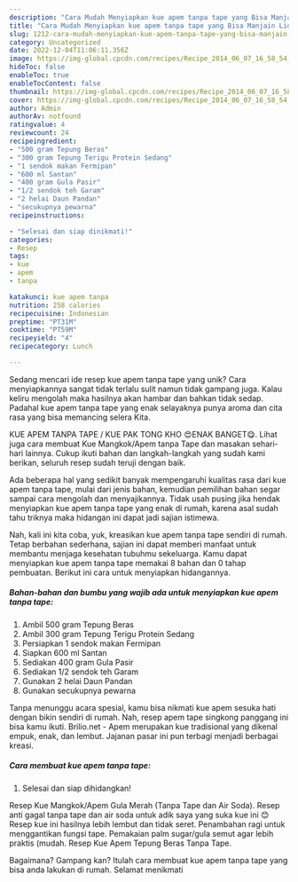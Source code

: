 ```yaml
---
description: "Cara Mudah Menyiapkan kue apem tanpa tape yang Bisa Manjain Lidah"
title: "Cara Mudah Menyiapkan kue apem tanpa tape yang Bisa Manjain Lidah"
slug: 1212-cara-mudah-menyiapkan-kue-apem-tanpa-tape-yang-bisa-manjain-lidah
category: Uncategorized
date: 2022-12-04T11:06:11.356Z
image: https://img-global.cpcdn.com/recipes/Recipe_2014_06_07_16_58_54_739_a838c1_original_20140513_085233/680x482cq70/kue-apem-tanpa-tape-foto-resep-utama.jpg
hideToc: false
enableToc: true
enableTocContent: false
thumbnail: https://img-global.cpcdn.com/recipes/Recipe_2014_06_07_16_58_54_739_a838c1_original_20140513_085233/680x482cq70/kue-apem-tanpa-tape-foto-resep-utama.jpg
cover: https://img-global.cpcdn.com/recipes/Recipe_2014_06_07_16_58_54_739_a838c1_original_20140513_085233/680x482cq70/kue-apem-tanpa-tape-foto-resep-utama.jpg
author: Admin
authorAv: notfound
ratingvalue: 4
reviewcount: 24
recipeingredient:
- "500 gram Tepung Beras"
- "300 gram Tepung Terigu Protein Sedang"
- "1 sendok makan Fermipan"
- "600 ml Santan"
- "400 gram Gula Pasir"
- "1/2 sendok teh Garam"
- "2 helai Daun Pandan"
- "secukupnya pewarna"
recipeinstructions:

- "Selesai dan siap dinikmati!"
categories:
- Resep
tags:
- kue
- apem
- tanpa

katakunci: kue apem tanpa 
nutrition: 258 calories
recipecuisine: Indonesian
preptime: "PT31M"
cooktime: "PT59M"
recipeyield: "4"
recipecategory: Lunch

---
```





Sedang mencari ide resep kue apem tanpa tape yang unik? Cara menyiapkannya sangat tidak terlalu sulit namun tidak gampang juga. Kalau keliru mengolah maka hasilnya akan hambar dan bahkan tidak sedap. Padahal kue apem tanpa tape yang enak selayaknya punya aroma dan cita rasa yang bisa memancing selera Kita.





KUE APEM TANPA TAPE / KUE PAK TONG KHO 😍ENAK BANGET😋. Lihat juga cara membuat Kue Mangkok/Apem tanpa Tape dan masakan sehari-hari lainnya. Cukup ikuti bahan dan langkah-langkah yang sudah kami berikan, seluruh resep sudah teruji dengan baik.

Ada beberapa hal yang sedikit banyak mempengaruhi kualitas rasa dari kue apem tanpa tape, mulai dari jenis bahan, kemudian pemilihan bahan segar sampai cara mengolah dan menyajikannya. Tidak usah pusing jika hendak menyiapkan kue apem tanpa tape yang enak di rumah, karena asal sudah tahu triknya maka hidangan ini dapat jadi sajian istimewa.






Nah, kali ini kita coba, yuk, kreasikan kue apem tanpa tape sendiri di rumah. Tetap berbahan sederhana, sajian ini dapat memberi manfaat untuk membantu menjaga kesehatan tubuhmu sekeluarga. Kamu dapat menyiapkan kue apem tanpa tape memakai 8 bahan dan 0 tahap pembuatan. Berikut ini cara untuk menyiapkan hidangannya.

<!--inarticleads1-->

##### Bahan-bahan dan bumbu yang wajib ada untuk menyiapkan kue apem tanpa tape:

1. Ambil 500 gram Tepung Beras
1. Ambil 300 gram Tepung Terigu Protein Sedang
1. Persiapkan 1 sendok makan Fermipan
1. Siapkan 600 ml Santan
1. Sediakan 400 gram Gula Pasir
1. Sediakan 1/2 sendok teh Garam
1. Gunakan 2 helai Daun Pandan
1. Gunakan secukupnya pewarna


Tanpa menunggu acara spesial, kamu bisa nikmati kue apem sesuka hati dengan bikin sendiri di rumah. Nah, resep apem tape singkong panggang ini bisa kamu ikuti. Brilio.net - Apem merupakan kue tradisional yang dikenal empuk, enak, dan lembut. Jajanan pasar ini pun terbagi menjadi berbagai kreasi. 

<!--inarticleads2-->

##### Cara membuat kue apem tanpa tape:


1. Selesai dan siap dihidangkan!

Resep Kue Mangkok/Apem Gula Merah (Tanpa Tape dan Air Soda). Resep anti gagal tanpa tape dan air soda untuk adik saya yang suka kue ini 😊 Resep kue ini hasilnya lebih lembut dan tidak seret. Penambahan ragi untuk menggantikan fungsi tape. Pemakaian palm sugar/gula semut agar lebih praktis (mudah. Resep Kue Apem Tepung Beras Tanpa Tape. 

Bagaimana? Gampang kan? Itulah cara membuat kue apem tanpa tape yang bisa anda lakukan di rumah. Selamat menikmati

